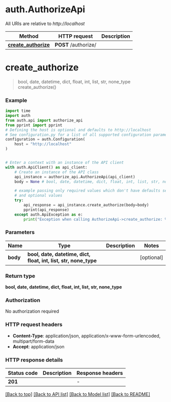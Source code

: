 # auth.AuthorizeApi

All URIs are relative to *http://localhost*

Method | HTTP request | Description
------------- | ------------- | -------------
[**create_authorize**](AuthorizeApi.md#create_authorize) | **POST** /authorize/ | 


# **create_authorize**
> bool, date, datetime, dict, float, int, list, str, none_type create_authorize()





### Example


```python
import time
import auth
from auth.api import authorize_api
from pprint import pprint
# Defining the host is optional and defaults to http://localhost
# See configuration.py for a list of all supported configuration parameters.
configuration = auth.Configuration(
    host = "http://localhost"
)


# Enter a context with an instance of the API client
with auth.ApiClient() as api_client:
    # Create an instance of the API class
    api_instance = authorize_api.AuthorizeApi(api_client)
    body = None # bool, date, datetime, dict, float, int, list, str, none_type |  (optional)

    # example passing only required values which don't have defaults set
    # and optional values
    try:
        api_response = api_instance.create_authorize(body=body)
        pprint(api_response)
    except auth.ApiException as e:
        print("Exception when calling AuthorizeApi->create_authorize: %s\n" % e)
```


### Parameters

Name | Type | Description  | Notes
------------- | ------------- | ------------- | -------------
 **body** | **bool, date, datetime, dict, float, int, list, str, none_type**|  | [optional]

### Return type

**bool, date, datetime, dict, float, int, list, str, none_type**

### Authorization

No authorization required

### HTTP request headers

 - **Content-Type**: application/json, application/x-www-form-urlencoded, multipart/form-data
 - **Accept**: application/json


### HTTP response details

| Status code | Description | Response headers |
|-------------|-------------|------------------|
**201** |  |  -  |

[[Back to top]](#) [[Back to API list]](../README.md#documentation-for-api-endpoints) [[Back to Model list]](../README.md#documentation-for-models) [[Back to README]](../README.md)

